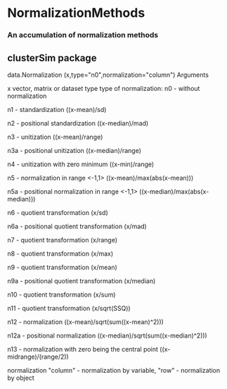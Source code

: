 # NormalizationMethods
### An accumulation of normalization methods



## clusterSim package

  data.Normalization (x,type="n0",normalization="column")
Arguments

x
vector, matrix or dataset type
type of normalization: n0 - without normalization

n1 - standardization ((x-mean)/sd)

n2 - positional standardization ((x-median)/mad)

n3 - unitization ((x-mean)/range)

n3a - positional unitization ((x-median)/range)

n4 - unitization with zero minimum ((x-min)/range)

n5 - normalization in range <-1,1> ((x-mean)/max(abs(x-mean)))

n5a - positional normalization in range <-1,1> ((x-median)/max(abs(x-median)))

n6 - quotient transformation (x/sd)

n6a - positional quotient transformation (x/mad)

n7 - quotient transformation (x/range)

n8 - quotient transformation (x/max)

n9 - quotient transformation (x/mean)

n9a - positional quotient transformation (x/median)

n10 - quotient transformation (x/sum)

n11 - quotient transformation (x/sqrt(SSQ))

n12 - normalization ((x-mean)/sqrt(sum((x-mean)^2)))

n12a - positional normalization ((x-median)/sqrt(sum((x-median)^2)))

n13 - normalization with zero being the central point ((x-midrange)/(range/2))

normalization
"column" - normalization by variable, "row" - normalization by object
